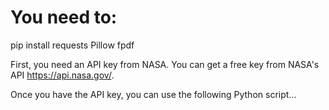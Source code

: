 # You need to:
pip install requests Pillow fpdf

First, you need an API key from NASA. You can get a free key from NASA's API https://api.nasa.gov/.

Once you have the API key, you can use the following Python script...
